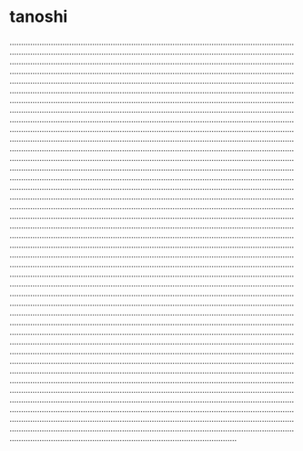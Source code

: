 # tanoshi
...............................................................................................................................................................................................................................................................................................................................................................................................................................................................................................................................................................................................................................................................................................................................................................................................................................................................................................................................................................................................................................................................................................................................................................................................................................................................................................................................................................................................................................................................................................................................................................................................................................................................................................................................................................................................................................................................................................................................................................................................................................................................................................................................................................................................................................................................................................................................................................................................................................................................................................................................................................................................................................................................................................................................................................................................................................................................................................................................................................................................................................................................................................................................................................................................................................................................................................................................................................................................................................................................................................................................................................................................................................................................................................................................................................................................................................................................................................................................................................................................................................................................................................................................................................................................................................................................................................................................................................................................................................................................................................................................................................................................................................................................................................................................................................................................................................................................................................................................................................................................................................................................................................................................................................................................................................................................................................................................................................................................